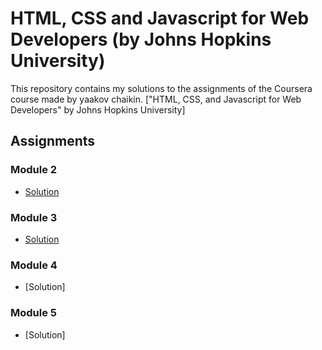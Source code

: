 # HTML, CSS and Javascript for Web Developers (by Johns Hopkins University)

This repository contains my solutions to the assignments of the Coursera course made by yaakov chaikin.
["HTML, CSS, and Javascript for Web Developers" by Johns Hopkins University]

## Assignments

### Module 2

* [Solution](https://garvitkhurana.github.io/HTML-CSS-and-Javascript-for-Web-Developers/mod2_solution/)

### Module 3

* [Solution](https://garvitkhurana.github.io/HTML-CSS-and-Javascript-for-Web-Developers/mod3_solution/)

### Module 4

* [Solution]

### Module 5

* [Solution]
